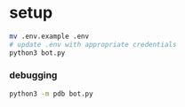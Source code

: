# setup

```bash
mv .env.example .env
# update .env with appropriate credentials
python3 bot.py
```

### debugging

```bash
python3 -m pdb bot.py
````

